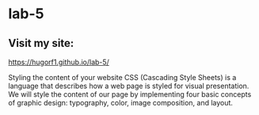 # lab-5

## Visit my site: 
https://hugorf1.github.io/lab-5/

Styling the content of your website
CSS (Cascading Style Sheets) is a language that describes how a web page is styled for visual presentation. We will style the content of our page by implementing four basic concepts of graphic design: typography, color, image composition, and layout.
